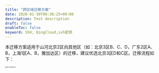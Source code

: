 ```yaml
---
title: "跨区域迁移方案"
date: 2020-01-30T00:38:25+09:00
description: Test description
draft: false
enableToc: false
keyword: SSH, QingCloud,ssh密钥
---
```


本迁移方案适用于山河北京2区向其他区（如：北京3区B、C、D，广东2区A、B，上海1区A、B，雅加达区）的迁移，建议优选北京3区D和C区。迁移流程如下：

<img src="../../_images/processing_pic.png" alt="processing_pic" style="zoom:30%;" />
